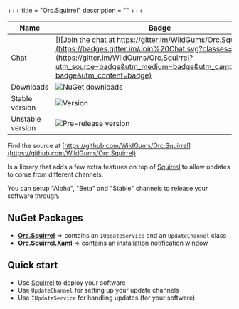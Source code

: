 +++
title = "Orc.Squirrel" 
description = ""
+++

Name|Badge
---|---
Chat|[![Join the chat at https://gitter.im/WildGums/Orc.Squirrel](https://badges.gitter.im/Join%20Chat.svg?classes=inline)](https://gitter.im/WildGums/Orc.Squirrel?utm_source=badge&utm_medium=badge&utm_campaign=pr-badge&utm_content=badge)
Downloads|![NuGet downloads](https://img.shields.io/nuget/dt/orc.squirrel.svg?classes=inline)
Stable version|![Version](https://img.shields.io/nuget/v/orc.squirrel.svg?classes=inline)
Unstable version|![Pre-release version](https://img.shields.io/nuget/vpre/orc.squirrel.svg?classes=inline)

Find the source at [https://github.com/WildGums/Orc.Squirrel](https://github.com/WildGums/Orc.Squirrel)

Is a library that adds a few extra features on top of [Squirrel](https://github.com/Squirrel/Squirrel.Windows) to allow updates to come from different channels.

You can setup "Alpha", "Beta" and "Stable" channels to release your software through.

NuGet Packages
----------------

- **[Orc.Squirrel](http://www.nuget.org/packages/Orc.Squirrel/)** => contains an `IUpdateService` and an `UpdateChannel` class
- **[Orc.Squirrel.Xaml](http://www.nuget.org/packages/Orc.Squirrel.Xaml/)** => contains an installation notification window

Quick start
------------

- Use [Squirrel](https://github.com/Squirrel/Squirrel.Windows) to deploy your software
- Use `UpdateChannel` for setting up your update channels
- Use `IUpdateService` for handling updates (for your software)
